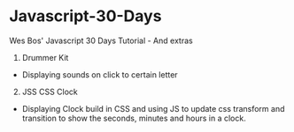 # Javascript-30-Days
Wes Bos' Javascript 30 Days Tutorial - And extras

1. Drummer Kit
- Displaying sounds on click to certain letter

2. JSS CSS Clock
- Displaying Clock build in CSS and using JS to update css transform and transition to show the seconds, minutes and hours in a clock.
